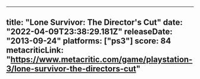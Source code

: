 
---
title: "Lone Survivor: The Director's Cut"
date: "2022-04-09T23:38:29.181Z"
releaseDate: "2013-09-24"
platforms: ["ps3"]
score: 84
metacriticLink: "https://www.metacritic.com/game/playstation-3/lone-survivor-the-directors-cut"
---
